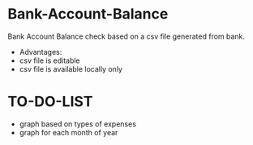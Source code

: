 # Bank-Account-Balance
Bank Account Balance check based on a csv file generated from bank. 
- Advantages:
- csv file is editable
- csv file is available locally only
# TO-DO-LIST
- graph based on types of expenses
- graph for each month of year
